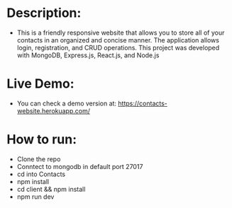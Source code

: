 # Description: 
- This is a friendly responsive website that allows you to store all of your contacts in an organized and concise manner. The application allows login, registration, and CRUD operations. This project was developed with MongoDB, Express.js, React.js, and Node.js

# Live Demo:
 - You can check a demo version at: https://contacts-website.herokuapp.com/

# How to run:
-	Clone the repo
- Conntect to mongodb in default port 27017 
- cd into Contacts
- npm install
- cd client && npm install
- npm run dev
